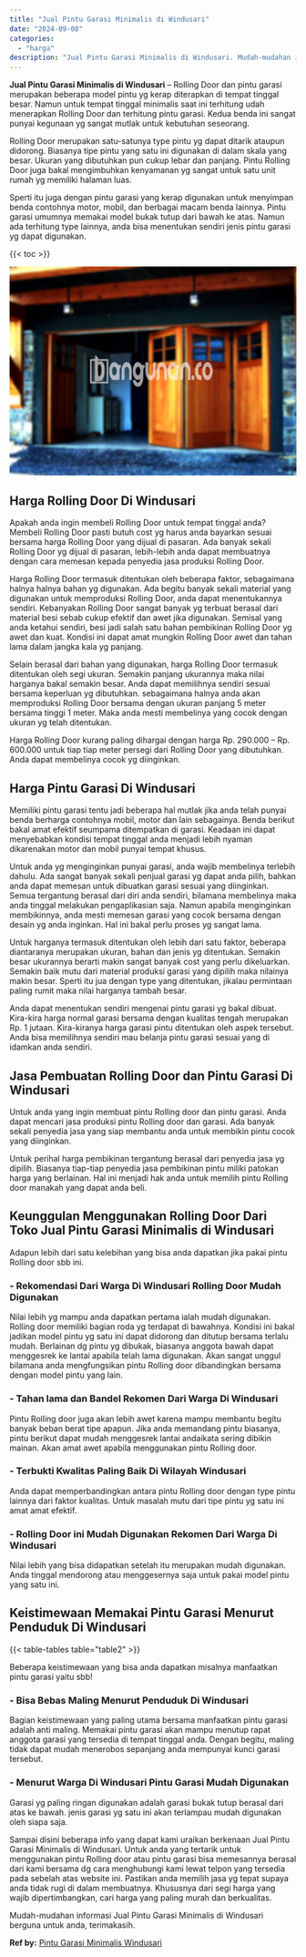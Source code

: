 ```yaml
---
title: "Jual Pintu Garasi Minimalis di Windusari"
date: "2024-09-08"
categories: 
  - "harga"
description: "Jual Pintu Garasi Minimalis di Windusari. Mudah-mudahan informasi Jual Pintu Garasi Minimalis di Windusari berguna untuk anda, terimakasih...."
---
```


**Jual Pintu Garasi Minimalis di Windusari** – Rolling Door dan pintu garasi merupakan beberapa model pintu yg kerap diterapkan di tempat tinggal besar. Namun untuk tempat tinggal minimalis saat ini terhitung udah menerapkan Rolling Door dan terhitung pintu garasi. Kedua benda ini sangat punyai kegunaan yg sangat mutlak untuk kebutuhan seseorang.

Rolling Door merupakan satu-satunya type pintu yg dapat ditarik ataupun didorong. Biasanya tipe pintu yang satu ini digunakan di dalam skala yang besar. Ukuran yang dibutuhkan pun cukup lebar dan panjang. Pintu Rolling Door juga bakal mengimbuhkan kenyamanan yg sangat untuk satu unit rumah yg memiliki halaman luas.

Sperti itu juga dengan pintu garasi yang kerap digunakan untuk menyimpan benda contohnya motor, mobil, dan berbagai macam benda lainnya. Pintu garasi umumnya memakai model bukak tutup dari bawah ke atas. Namun ada terhitung type lainnya, anda bisa menentukan sendiri jenis pintu garasi yg dapat digunakan.

{{< toc >}}

![Jual Pintu Garasi Minimalis di Windusari](/images/pintu-garasi-62.png)

## Harga Rolling Door Di Windusari

Apakah anda ingin membeli Rolling Door untuk tempat tinggal anda? Membeli Rolling Door pasti butuh cost yg harus anda bayarkan sesuai bersama harga Rolling Door yang dijual di pasaran. Ada banyak sekali Rolling Door yg dijual di pasaran, lebih-lebih anda dapat membuatnya dengan cara memesan kepada penyedia jasa produksi Rolling Door.

Harga Rolling Door termasuk ditentukan oleh beberapa faktor, sebagaimana halnya halnya bahan yg digunakan. Ada begitu banyak sekali material yang digunakan untuk memproduksi Rolling Door, anda dapat menentukannya sendiri. Kebanyakan Rolling Door sangat banyak yg terbuat berasal dari material besi sebab cukup efektif dan awet jika digunakan. Semisal yang anda ketahui sendiri, besi jadi salah satu bahan pembikinan Rolling Door yg awet dan kuat. Kondisi ini dapat amat mungkin Rolling Door awet dan tahan lama dalam jangka kala yg panjang.

Selain berasal dari bahan yang digunakan, harga Rolling Door termasuk ditentukan oleh segi ukuran. Semakin panjang ukurannya maka nilai harganya bakal semakin besar. Anda dapat memilihnya sendiri sesuai bersama keperluan yg dibutuhkan. sebagaimana halnya anda akan memproduksi Rolling Door bersama dengan ukuran panjang 5 meter bersama tinggi 1 meter. Maka anda mesti membelinya yang cocok dengan ukuran yg telah ditentukan.

Harga Rolling Door kurang paling dihargai dengan harga Rp. 290.000 – Rp. 600.000 untuk tiap tiap meter persegi dari Rolling Door yang dibutuhkan. Anda dapat membelinya cocok yg diinginkan.

## Harga Pintu Garasi Di Windusari

Memiliki pintu garasi tentu jadi beberapa hal mutlak jika anda telah punyai benda berharga contohnya mobil, motor dan lain sebagainya. Benda berikut bakal amat efektif seumpama ditempatkan di garasi. Keadaan ini dapat menyebabkan kondisi tempat tinggal anda menjadi lebih nyaman dikarenakan motor dan mobil punyai tempat khusus.

Untuk anda yg menginginkan punyai garasi, anda wajib membelinya terlebih dahulu. Ada sangat banyak sekali penjual garasi yg dapat anda pilih, bahkan anda dapat memesan untuk dibuatkan garasi sesuai yang diinginkan. Semua tergantung berasal dari diri anda sendiri, bilamana membelinya maka anda tinggal melakukan pengaplikasian saja. Namun apabila menginginkan membikinnya, anda mesti memesan garasi yang cocok bersama dengan desain yg anda inginkan. Hal ini bakal perlu proses yg sangat lama.

Untuk harganya termasuk ditentukan oleh lebih dari satu faktor, beberapa diantaranya merupakan ukuran, bahan dan jenis yg ditentukan. Semakin besar ukurannya berarti makin sangat banyak cost yang perlu dikeluarkan. Semakin baik mutu dari material produksi garasi yang dipilih maka nilainya makin besar. Sperti itu jua dengan type yang ditentukan, jikalau permintaan paling rumit maka nilai harganya tambah besar.

Anda dapat menentukan sendiri mengenai pintu garasi yg bakal dibuat. Kira-kira harga normal garasi bersama dengan kualitas tengah merupakan Rp. 1 jutaan. Kira-kiranya harga garasi pintu ditentukan oleh aspek tersebut. Anda bisa memilihnya sendiri mau belanja pintu garasi sesuai yang di idamkan anda sendiri.

## Jasa Pembuatan Rolling Door dan Pintu Garasi Di Windusari

Untuk anda yang ingin membuat pintu Rolling door dan pintu garasi. Anda dapat mencari jasa produksi pintu Rolling door dan garasi. Ada banyak sekali penyedia jasa yang siap membantu anda untuk membikin pintu cocok yang diinginkan.

Untuk perihal harga pembikinan tergantung berasal dari penyedia jasa yg dipilih. Biasanya tiap-tiap penyedia jasa pembikinan pintu miliki patokan harga yang berlainan. Hal ini menjadi hak anda untuk memilih pintu Rolling door manakah yang dapat anda beli.

## Keunggulan Menggunakan Rolling Door Dari Toko Jual Pintu Garasi Minimalis di Windusari

Adapun lebih dari satu kelebihan yang bisa anda dapatkan jika pakai pintu Rolling door sbb ini.

### \- Rekomendasi Dari Warga Di Windusari Rolling Door Mudah Digunakan

Nilai lebih yg mampu anda dapatkan pertama ialah mudah digunakan. Rolling door memiliki bagian roda yg terdapat di bawahnya. Kondisi ini bakal jadikan model pintu yg satu ini dapat didorong dan ditutup bersama terlalu mudah. Berlainan dg pintu yg dibukak, biasanya anggota bawah dapat menggesrek ke lantai apabila telah lama digunakan. Akan sangat unggul bilamana anda mengfungsikan pintu Rolling door dibandingkan bersama dengan model pintu yang lain.

### \- Tahan lama dan Bandel Rekomen Dari Warga Di Windusari

Pintu Rolling door juga akan lebih awet karena mampu membantu begitu banyak beban berat tipe apapun. Jika anda memandang pintu biasanya, pintu berikut dapat mudah menggesrek lantai andaikata sering dibikin mainan. Akan amat awet apabila menggunakan pintu Rolling door.

### \- Terbukti Kwalitas Paling Baik Di Wilayah Windusari

Anda dapat memperbandingkan antara pintu Rolling door dengan type pintu lainnya dari faktor kualitas. Untuk masalah mutu dari tipe pintu yg satu ini amat amat efektif.

### \- Rolling Door ini Mudah Digunakan Rekomen Dari Warga Di Windusari

Nilai lebih yang bisa didapatkan setelah itu merupakan mudah digunakan. Anda tinggal mendorong atau menggesernya saja untuk pakai model pintu yang satu ini.

## Keistimewaan Memakai Pintu Garasi Menurut Penduduk Di Windusari

{{< table-tables table="table2" >}}

Beberapa keistimewaan yang bisa anda dapatkan misalnya manfaatkan pintu garasi yaitu sbb!

### \- Bisa Bebas Maling Menurut Penduduk Di Windusari

Bagian keistimewaan yang paling utama bersama manfaatkan pintu garasi adalah anti maling. Memakai pintu garasi akan mampu menutup rapat anggota garasi yang tersedia di tempat tinggal anda. Dengan begitu, maling tidak dapat mudah menerobos sepanjang anda mempunyai kunci garasi tersebut.

### \- Menurut Warga Di Windusari Pintu Garasi Mudah Digunakan

Garasi yg paling ringan digunakan adalah garasi bukak tutup berasal dari atas ke bawah. jenis garasi yg satu ini akan terlampau mudah digunakan oleh siapa saja.

Sampai disini beberapa info yang dapat kami uraikan berkenaan Jual Pintu Garasi Minimalis di Windusari. Untuk anda yang tertarik untuk menggunakan pintu Rolling door atau pintu garasi bisa memesannya berasal dari kami bersama dg cara menghubungi kami lewat telpon yang tersedia pada sebelah atas website ini. Pastikan anda memilih jasa yg tepat supaya anda tidak rugi di dalam membuatnya. Khususnya dari segi harga yang wajib dipertimbangkan, cari harga yang paling murah dan berkualitas.

Mudah-mudahan informasi Jual Pintu Garasi Minimalis di Windusari berguna untuk anda, terimakasih.

**Ref by:** [Pintu Garasi Minimalis Windusari](https://id.wikipedia.org/wiki/Pintu)

